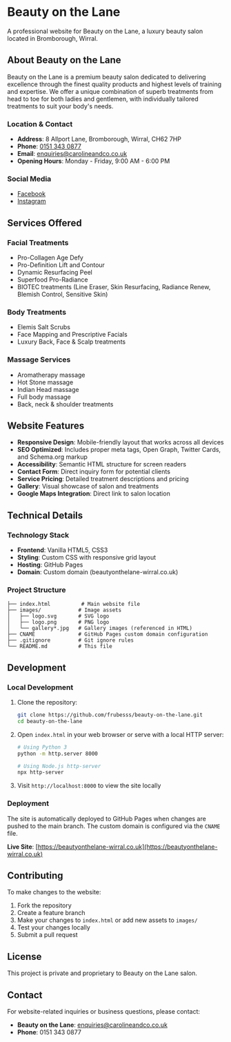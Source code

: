 # Beauty on the Lane

A professional website for Beauty on the Lane, a luxury beauty salon located in Bromborough, Wirral.

## About Beauty on the Lane

Beauty on the Lane is a premium beauty salon dedicated to delivering excellence through the finest quality products and highest levels of training and expertise. We offer a unique combination of superb treatments from head to toe for both ladies and gentlemen, with individually tailored treatments to suit your body's needs.

### Location & Contact
- **Address**: 8 Allport Lane, Bromborough, Wirral, CH62 7HP
- **Phone**: [0151 343 0877](tel:01513430877)
- **Email**: [enquiries@carolineandco.co.uk](mailto:enquiries@carolineandco.co.uk)
- **Opening Hours**: Monday - Friday, 9:00 AM - 6:00 PM

### Social Media
- [Facebook](https://www.facebook.com/CarolineCoSalon)
- [Instagram](https://www.instagram.com/carolinecosalon)

## Services Offered

### Facial Treatments
- Pro-Collagen Age Defy
- Pro-Definition Lift and Contour
- Dynamic Resurfacing Peel
- Superfood Pro-Radiance
- BIOTEC treatments (Line Eraser, Skin Resurfacing, Radiance Renew, Blemish Control, Sensitive Skin)

### Body Treatments
- Elemis Salt Scrubs
- Face Mapping and Prescriptive Facials
- Luxury Back, Face & Scalp treatments

### Massage Services
- Aromatherapy massage
- Hot Stone massage
- Indian Head massage
- Full body massage
- Back, neck & shoulder treatments

## Website Features

- **Responsive Design**: Mobile-friendly layout that works across all devices
- **SEO Optimized**: Includes proper meta tags, Open Graph, Twitter Cards, and Schema.org markup
- **Accessibility**: Semantic HTML structure for screen readers
- **Contact Form**: Direct inquiry form for potential clients
- **Service Pricing**: Detailed treatment descriptions and pricing
- **Gallery**: Visual showcase of salon and treatments
- **Google Maps Integration**: Direct link to salon location

## Technical Details

### Technology Stack
- **Frontend**: Vanilla HTML5, CSS3
- **Styling**: Custom CSS with responsive grid layout
- **Hosting**: GitHub Pages
- **Domain**: Custom domain (beautyonthelane-wirral.co.uk)

### Project Structure
```
├── index.html          # Main website file
├── images/            # Image assets
│   ├── logo.svg       # SVG logo
│   ├── logo.png       # PNG logo
│   └── gallery*.jpg   # Gallery images (referenced in HTML)
├── CNAME              # GitHub Pages custom domain configuration
├── .gitignore         # Git ignore rules
└── README.md          # This file
```

## Development

### Local Development
1. Clone the repository:
   ```bash
   git clone https://github.com/frubesss/beauty-on-the-lane.git
   cd beauty-on-the-lane
   ```

2. Open `index.html` in your web browser or serve with a local HTTP server:
   ```bash
   # Using Python 3
   python -m http.server 8000
   
   # Using Node.js http-server
   npx http-server
   ```

3. Visit `http://localhost:8000` to view the site locally

### Deployment
The site is automatically deployed to GitHub Pages when changes are pushed to the main branch. The custom domain is configured via the `CNAME` file.

**Live Site**: [https://beautyonthelane-wirral.co.uk](https://beautyonthelane-wirral.co.uk)

## Contributing

To make changes to the website:

1. Fork the repository
2. Create a feature branch
3. Make your changes to `index.html` or add new assets to `images/`
4. Test your changes locally
5. Submit a pull request

## License

This project is private and proprietary to Beauty on the Lane salon.

## Contact

For website-related inquiries or business questions, please contact:
- **Beauty on the Lane**: enquiries@carolineandco.co.uk
- **Phone**: 0151 343 0877